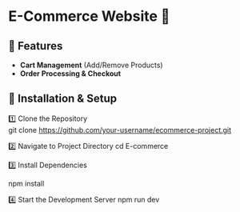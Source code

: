 # E-Commerce Website 🛒

## 🚀 Features

- **Cart Management** (Add/Remove Products)
- **Order Processing & Checkout**


## 📌 Installation & Setup


1️⃣ Clone the Repository  
git clone https://github.com/your-username/ecommerce-project.git

2️⃣ Navigate to Project Directory
cd E-commerce

3️⃣ Install Dependencies

npm install

4️⃣ Start the Development Server
npm run dev

